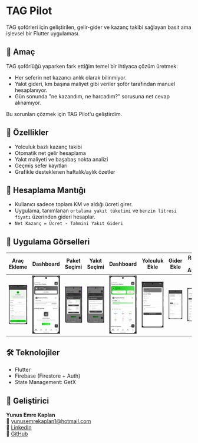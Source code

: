 # TAG Pilot

TAG şoförleri için geliştirilen, gelir-gider ve kazanç takibi sağlayan basit ama işlevsel bir Flutter uygulaması.

## 🎯 Amaç

TAG şoförlüğü yaparken fark ettiğim temel bir ihtiyaca çözüm üretmek:
- Her seferin net kazancı anlık olarak bilinmiyor.
- Yakıt gideri, km başına maliyet gibi veriler şoför tarafından manuel hesaplanıyor.
- Gün sonunda "ne kazandım, ne harcadım?" sorusuna net cevap alınamıyor.

Bu sorunları çözmek için TAG Pilot'u geliştirdim.

## 🚀 Özellikler

- Yolculuk bazlı kazanç takibi
- Otomatik net gelir hesaplama
- Yakıt maliyeti ve başabaş nokta analizi
- Geçmiş sefer kayıtları
- Grafikle desteklenen haftalık/aylık özetler

## 🧮 Hesaplama Mantığı

- Kullanıcı sadece toplam KM ve aldığı ücreti girer.
- Uygulama, tanımlanan `ortalama yakıt tüketimi` ve `benzin litresi fiyatı` üzerinden gideri hesaplar.
- `Net Kazanç = Ücret - Tahmini Yakıt Gideri`

## 📱 Uygulama Görselleri

| Araç Ekleme | Dashboard | Paket Seçimi | Yakıt Seçimi | Dashboard | Yolculuk Ekle | Gider Ekle | Rapor & Analiz | Rapor & Analiz |
|-------------|-----------|--------------|--------------|-----------|---------------|------------|----------------|----------------|
| ![Ekran1](https://github.com/yunusemrekaplan/tag_pilot/blob/master/screenshots/aracekle.png) | ![Ekran2](https://github.com/yunusemrekaplan/tag_pilot/blob/master/screenshots/dash1.png) | ![Ekran3](https://github.com/yunusemrekaplan/tag_pilot/blob/master/screenshots/paketsec.png) | ![Ekran4](https://github.com/yunusemrekaplan/tag_pilot/blob/master/screenshots/yakitsec.png) | ![Ekran5](https://github.com/yunusemrekaplan/tag_pilot/blob/master/screenshots/dash2.png) | ![Ekran6](https://github.com/yunusemrekaplan/tag_pilot/blob/master/screenshots/yolculukekle.png) | ![Ekran7](https://github.com/yunusemrekaplan/tag_pilot/blob/master/screenshots/giderekle.png) | ![Ekran8](https://github.com/yunusemrekaplan/tag_pilot/blob/master/screenshots/raporanaliz1.png) | ![Ekran9](https://github.com/yunusemrekaplan/tag_pilot/blob/master/screenshots/raporanaliz2.png) |

## 🛠️ Teknolojiler

- Flutter
- Firebase (Firestore + Auth)
- State Management: GetX

## 👤 Geliştirici

**Yunus Emre Kaplan**  
📧 yunusemrekaplan1@hotmail.com  
🔗 [LinkedIn](https://www.linkedin.com/in/yunus-emre-kaplan-203b05234)  
🐙 [GitHub](https://github.com/yunusemrekaplan)
